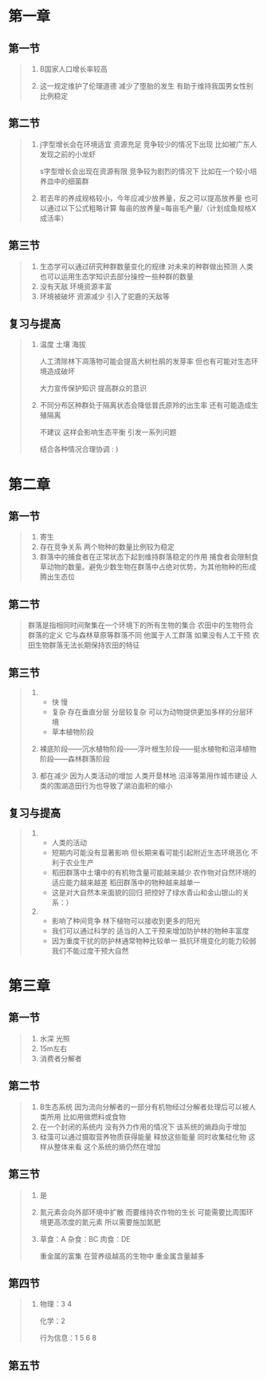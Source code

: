 # 第一章

## 第一节

> 1. B国家人口增长率较高
>
> 2. 这一规定维护了伦理道德 减少了堕胎的发生 有助于维持我国男女性别比例稳定



## 第二节

> 1. j字型增长会在环境适宜 资源充足 竞争较少的情况下出现 比如被广东人发现之前的小龙虾
>
>    s字型增长会出现在资源有限 竞争较为剧烈的情况下 比如在一个较小培养皿中的细菌群
>
> 2. 若去年的养成规格较小，今年应减少放养量，反之可以提高放养量 也可以通过以下公式粗略计算 每亩的放养量=每亩毛产量/（计划成鱼规格X成活率）



## 第三节

> 1. 生态学可以通过研究种群数量变化的规律 对未来的种群做出预测 人类也可以运用生态学知识去部分操控一些种群的数量
> 2. 没有天敌 环境资源丰富
> 3. 环境被破坏 资源减少  引入了驼鹿的天敌等



## 复习与提高

> 1. 温度 土壤 海拔
>
>    人工清除林下凋落物可能会提高大树杜鹃的发芽率 但也有可能对生态环境造成破坏
>
>    大力宣传保护知识 提高群众的意识
>
> 2. 不同分布区种群处于隔离状态会降低普氏原羚的出生率 还有可能造成生殖隔离
>
>    不建议 这样会影响生态平衡 引发一系列问题
>
>    结合各种情况合理协调 : )



# 第二章

## 第一节

> 1. 寄生
> 2. 存在竞争关系 两个物种的数量比例较为稳定
> 3. 群落中的捕食者在正常状态下起到维持群落稳定的作用 捕食者会限制食草动物的数量。避免少数生物在群落中占绝对优势，为其他物种的形成腾出生态位



## 第二节

> 群落是指相同时间聚集在一个环境下的所有生物的集合 农田中的生物符合群落的定义 它与森林草原等群落不同 他属于人工群落 如果没有人工干预 农田生物群落无法长期保持农田的特征 



## 第三节

> 1. * 快 慢
>    * 复杂    存在垂直分层 分层较复杂 可以为动物提供更加多样的分层环境
>    * 草本植物阶段
>
> 2. 裸底阶段——沉水植物阶段——浮叶根生阶段——挺水植物和沼泽植物阶段——森林群落阶段
> 3. 都在减少 因为人类活动的增加 人类开垦林地 沼泽等第用作城市建设 人类的围湖造田行为也导致了湖泊面积的缩小



## 复习与提高 

> 1. * 人类的活动
>    * 短期内可能没有显著影响 但长期来看可能引起附近生态环境恶化 不利于农业生产
>    * 稻田群落中土壤中的有机物含量可能越来越少 农作物对自然环境的适应能力越来越差 稻田群落中的物种越来越单一
>    * 这是对大自然本来面貌的回归 把控好了绿水青山和金山银山的关系：）
> 2. * 影响了种间竞争 林下植物可以接收到更多的阳光
>    * 我们可以通过科学的 适当的人工干预来增加防护林的物种丰富度
>    * 因为重度干扰的防护林通常物种比较单一 抵抗环境变化的能力较弱 我们不能过度干预大自然



# 第三章

## 第一节

> 1. 水深 光照
> 2. 15m左右
> 3. 消费者分解者



## 第二节

> 1. B生态系统 因为流向分解者的一部分有机物经过分解者处理后可以被人类所用 比如用做燃料或食物
> 2. 在一个封闭的系统内 没有外力作用的情况下 该系统的熵趋向于增加
> 3. 硅藻可以通过摄取营养物质获得能量 释放这些能量 同时收集硅化物 这样从整体来看 这个系统的熵仍然在增加



## 第三节

> 1. 是
>
> 2. 氮元素会向外部环境中扩散 而要维持农作物的生长 可能需要比周围环境更高浓度的氮元素 所以需要施加氮肥
>
> 3. 草食：A       杂食：BC        肉食：DE
>
>    重金属的富集 在营养级越高的生物中 重金属含量越多



## 第四节

> 1. 物理：3 4
>
>    化学：2
>
>    行为信息：1 5 6 8 



## 第五节




